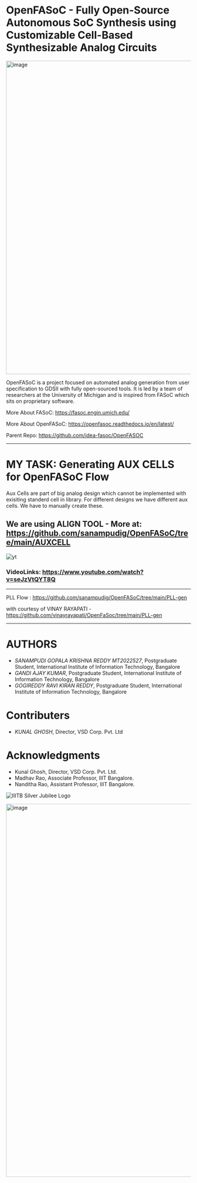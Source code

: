 # OpenFASoC - Fully Open-Source Autonomous SoC Synthesis using Customizable Cell-Based Synthesizable Analog Circuits

<img width="854" alt="image" src="https://user-images.githubusercontent.com/110079648/206190831-59d779fe-d3c1-4f19-907d-cf8ec00ea08a.png">



OpenFASoC is a project focused on automated analog generation from user specification to GDSII with fully open-sourced tools. It is led by a team of researchers at the University of Michigan and is inspired from FASoC which sits on proprietary software.

More About FASoC: https://fasoc.engin.umich.edu/

More About OpenFASoC: https://openfasoc.readthedocs.io/en/latest/

Parent Repo: https://github.com/idea-fasoc/OpenFASOC

----------------------------------------------------------------------------------------------

# MY TASK: Generating AUX CELLS for OpenFASoC Flow
Aux Cells are part of big analog design which cannot be implemented with exisiting standerd cell in library. For different designs we have different aux cells. We have to manually create these.

We are using ALIGN TOOL - More at: https://github.com/sanampudig/OpenFASoC/tree/main/AUXCELL
---------------------------------------------------------------------------------------------

 ![yt](https://user-images.githubusercontent.com/110079648/206188702-e7d01df5-84e7-4ba7-9ccf-54ecff743a26.png)

### VideoLinks: https://www.youtube.com/watch?v=seJzVtQYT8Q

                

----------------------------------------------------------------------------------------------
PLL Flow : https://github.com/sanampudig/OpenFASoC/tree/main/PLL-gen

with courtesy of VINAY RAYAPATI - https://github.com/vinayrayapati/OpenFaSoc/tree/main/PLL-gen

----------------------------------------------------------------------------------------------

# AUTHORS
-  *SANAMPUDI GOPALA KRISHNA REDDY MT2022527*, Postgraduate Student, International Institute of Information Technology, Bangalore
-  *GANDI AJAY KUMAR*, Postgraduate Student, International Institute of Information Technology, Bangalore
-  *GOGIREDDY RAVI KIRAN REDDY*, Postgraduate Student, International Institute of Information Technology, Bangalore
# Contributers
-  *KUNAL GHOSH*, Director, VSD Corp. Pvt. Ltd


# Acknowledgments
- Kunal Ghosh, Director, VSD Corp. Pvt. Ltd.
- Madhav Rao, Associate Professor, IIIT Bangalore.
- Nanditha Rao, Assistant Professor, IIIT Bangalore.

![IIITB Silver Jubilee Logo](https://user-images.githubusercontent.com/110079648/206175092-b59d55a6-7387-4b08-bcf3-20be4f9cb4c2.png)

<img width="1017" alt="image" src="https://user-images.githubusercontent.com/110079648/206175648-2b18dc51-c2e4-472b-a188-562de9732c01.png">


